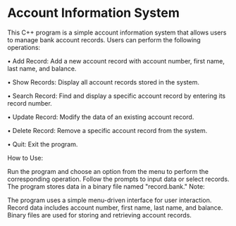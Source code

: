 <h1>Account Information System</h1>

This C++ program is a simple account information system that allows users to manage bank account records. Users can perform the following operations:

•	Add Record: Add a new account record with account number, first name, last name, and balance.

•	Show Records: Display all account records stored in the system.

•	Search Record: Find and display a specific account record by entering its record number.

•	Update Record: Modify the data of an existing account record.

•	Delete Record: Remove a specific account record from the system.

•	Quit: Exit the program.



How to Use:

Run the program and choose an option from the menu to perform the corresponding operation.
Follow the prompts to input data or select records.
The program stores data in a binary file named "record.bank."
Note:

The program uses a simple menu-driven interface for user interaction.
Record data includes account number, first name, last name, and balance.
Binary files are used for storing and retrieving account records.
